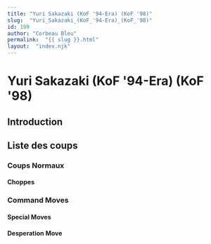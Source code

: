 ```yaml
---
title: "Yuri Sakazaki (KoF '94-Era) (KoF '98)"
slug:  "Yuri_Sakazaki_(KoF_'94-Era)_(KoF_'98)"
id: 199
author: "Corbeau Bleu"
permalink:  "{{ slug }}.html"
layout:  "index.njk"
---
```


# Yuri Sakazaki (KoF '94-Era) (KoF '98)

## Introduction

## Liste des coups

### Coups Normaux

#### Choppes

### Command Moves

#### Special Moves

#### Desperation Move
